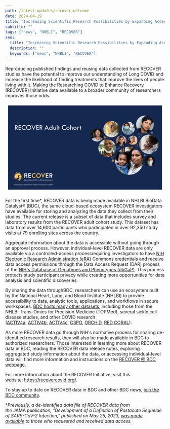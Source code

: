 ```yaml
---
path: /latest-updates/recover_welcome
date: 2024-04-19
title: "Increasing Scientific Research Possibilities by Expanding Access to RECOVER Data"
subtitle: ""
tags: ["news", "NHBLI", "RECOVER"]
seo:
  title: "Increasing Scientific Research Possibilities by Expanding Access to RECOVER Data"
  description: ""
  keywords: ["news", "NHBLI", "RECOVER"]
---
```


Reproducing published findings and reusing data collected from RECOVER studies have the potential to improve our understanding of Long COVID and increase the likelihood of finding treatments that improve the lives of people living with it. Making the Researching COVID to Enhance Recovery (RECOVER) Initiative data available to a broader community of researchers improves those odds.

<div class="blog-image-section twothirds-width-image blog-image-right">
  <img src='./recover.png' alt="RECOVER Adult Cohort"/>
</div>

For the first time*, RECOVER data is being made available in NHLBI BioData Catalyst® (BDC), the same cloud-based ecosystem RECOVER investigators have available for storing and analyzing the data they collect from their studies. The current release is a subset of data that includes survey and laboratory results from the RECOVER adult cohort study. This dataset has data from over 14,600 participants who participated in over 92,350 study visits at 79 enrolling sites across the country.

Aggregate information about the data is accessible without going through an approval process. However, individual-level RECOVER data are only available via a controlled-access processrequiring investigators to have [NIH Electronic Research Administration (eRA)](https://public.era.nih.gov/commonsplus/public/login.era?TARGET=https%3A%2F%2Fpublic.era.nih.gov%3A443%2Fcommons) Commons credentials and receive data access permissions through the Data Access Request (DAR) process of the [NIH's Database of Genotypes and Phenotypes (dbGaP)](https://www.ncbi.nlm.nih.gov/gap/). This process protects study participant privacy while creating more opportunities for data analysis and scientific discoveries.

By sharing the data throughBDC, researchers can use an ecosystem built by the National Heart, Lung, and Blood Institute (NHLBI) to provide accessibility to data, analytic tools, applications, and workflows in secure workspaces. [BDC hosts many other datasets](/resources/data), including those from the NHLBI Trans-Omics for Precision Medicine (TOPMed), several sickle cell disease studies, and other COVID research ([ACTIV4a](https://www.ncbi.nlm.nih.gov/projects/gap/cgi-bin/study.cgi?study_id=phs002694.v1.p1), [ACTIV4b](https://www.ncbi.nlm.nih.gov/projects/gap/cgi-bin/study.cgi?study_id=phs002710.v1.p1), [ACTIV4c](https://www.ncbi.nlm.nih.gov/projects/gap/cgi-bin/study.cgi?study_id=phs003063.v1.p1), [C3PO](https://www.ncbi.nlm.nih.gov/projects/gap/cgi-bin/study.cgi?study_id=phs002752.v1.p1), [ORCHID](https://www.ncbi.nlm.nih.gov/projects/gap/cgi-bin/study.cgi?study_id=phs002299.v1.p1), [RED CORAL](https://www.ncbi.nlm.nih.gov/projects/gap/cgi-bin/study.cgi?study_id=phs002363.v1.p1)).

As more RECOVER data go through NIH's normative process for sharing de-identified research results, they will also be made available in BDC to authorized researchers. Those interested in learning more about RECOVER data in BDC, reading the RECOVER data release notes, exploring aggregated study information about the data, or accessing individual-level data will find more information and instructions on the [RECOVER @ BDC webpage](/recover).

For more information about the RECOVER Initiative, visit this website: <https://recovercovid.org/>.

To stay up to date on RECOVER data in BDC and other BDC news, [join the BDC community](/contact/ecosystem).

**Previously, a de-identified data file of RECOVER data from the* JAMA *publication, "Development of a Definition of Postacute Sequelae of SARS-CoV-2 Infection," published on May 25, 2023,* [*was made available*](https://recovercovid.org/data) *to those who requested and received data access.*